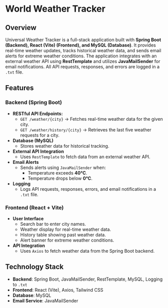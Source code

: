 # World Weather Tracker

## Overview
Universal Weather Tracker is a full-stack application built with **Spring Boot (Backend), React (Vite) (Frontend), and MySQL (Database)**. It provides real-time weather updates, tracks historical weather data, and sends email alerts for extreme weather conditions. The application integrates with an external weather API using **RestTemplate** and utilizes **JavaMailSender** for email notifications. All API requests, responses, and errors are logged in a `.txt` file.

## Features

### Backend (Spring Boot)
- **RESTful API Endpoints:**
  - `GET /weather/{city}` → Fetches real-time weather data for the given city.
  - `GET /weather/history/{city}` → Retrieves the last five weather requests for a city.
- **Database (MySQL)**
  - Stores weather data for historical tracking.
- **External API Integration**
  - Uses `RestTemplate` to fetch data from an external weather API.
- **Email Alerts**
  - Sends alerts using `JavaMailSender` when:
    - Temperature exceeds **40°C**.
    - Temperature drops below **0°C**.
- **Logging**
  - Logs API requests, responses, errors, and email notifications in a `.txt` file.

### Frontend (React + Vite)
- **User Interface**
  - Search bar to enter city names.
  - Weather display for real-time weather data.
  - History table showing past weather data.
  - Alert banner for extreme weather conditions.
- **API Integration**
  - Uses `Axios` to fetch weather data from the Spring Boot backend.

## Technology Stack
- **Backend**: Spring Boot, JavaMailSender, RestTemplate, MySQL, Logging to `.txt`
- **Frontend**: React (Vite), Axios, Tailwind CSS
- **Database**: MySQL
- **Email Service**: JavaMailSender

